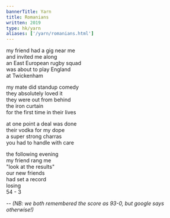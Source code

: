 ```yaml
---
bannerTitle: Yarn
title: Romanians
written: 2019
type: hk/yarn
aliases: ['/yarn/romanians.html']
---
```


my friend had a gig near me  
and invited me along  
an East European rugby squad  
was about to play England  
at Twickenham

my mate did standup comedy  
they absolutely loved it  
they were out from behind  
the iron curtain  
for the first time in their lives  

at one point a deal was done  
their vodka for my dope  
a super strong charras  
you had to handle with care  

the following evening  
my friend rang me  
"look at the results"  
our new friends  
had set a record  
losing  
54 - 3

--
_(NB: we both remembered the score as 93-0, but google says otherwise!)_
